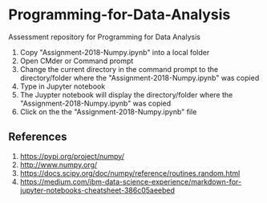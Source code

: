 # Programming-for-Data-Analysis
Assessment repository for Programming for Data Analysis

1. Copy "Assignment-2018-Numpy.ipynb" into a local folder
2. Open CMder or Command prompt
3. Change the current directory in the command prompt to the directory/folder where the "Assignment-2018-Numpy.ipynb" was copied
4. Type in Jupyter notebook
5. The Juypter notebook will display the directory/folder where the "Assignment-2018-Numpy.ipynb" was copied
6. Click on the the "Assignment-2018-Numpy.ipynb" file



## References
1. https://pypi.org/project/numpy/
2. http://www.numpy.org/
3. https://docs.scipy.org/doc/numpy/reference/routines.random.html
4. https://medium.com/ibm-data-science-experience/markdown-for-jupyter-notebooks-cheatsheet-386c05aeebed



